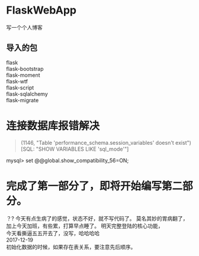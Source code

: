 # FlaskWebApp
写一个个人博客
## 导入的包
flask  
flask-bootstrap  
flask-moment  
flask-wtf  
flask-script  
flask-sqlalchemy  
flask-migrate  
# 连接数据库报错解决
>(1146, "Table 'performance_schema.session_variables' doesn't exist") [SQL: "SHOW VARIABLES LIKE 'sql_mode'"]

mysql> set @@global.show_compatibility_56=ON;
# 完成了第一部分了，即将开始编写第二部分。
？?
今天有点生病了的感觉，状态不好，就不写代码了。
莫名其妙的胃病翻了，加上今天加班，有些累，打算早点睡了。
明天完整登陆的核心功能，  
今天看撕逼五五开去了，没写，哈哈哈哈  
2017-12-19  
初始化数据的时候，如果存在表关系，要注意先后顺序。  
